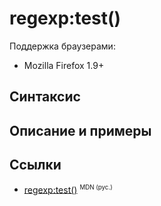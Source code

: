 # regexp​:test()

Поддержка браузерами:

- Mozilla Firefox 1.9+

## Синтаксис

## Описание и примеры

## Ссылки

- [regexp​:test()](https://developer.mozilla.org/en-US/docs/Web/EXSLT/regexp/test) <sup><small>MDN (рус.)</small></sup>
